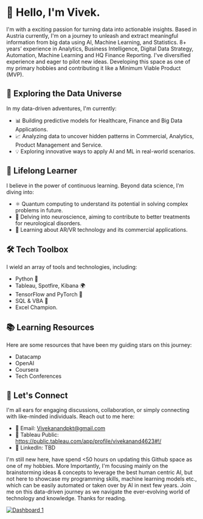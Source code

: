 # 👋 Hello, I'm Vivek.

I'm with a exciting passion for turning data into actionable insights. Based in Austria currently, I'm on a journey to unleash and extract meaningful information from big data using AI, Machine Learning, and Statistics. 8+ years’ experience in Analytics, Business Intelligence, Digital Data Strategy, Automation, Machine Learning and HQ Finance Reporting.  I've diversified experience and eager to pilot new ideas. Developing this space as one of my primary hobbies and contributing it like a Minimum Viable Product (MVP). 

## 🔬 Exploring the Data Universe

In my data-driven adventures, I'm currently:
- 📊 Building predictive models for Healthcare, Finance and Big Data Applications.
- 📈 Analyzing data to uncover hidden patterns in Commercial, Analytics, Product Management and Service.
- 💡 Exploring innovative ways to apply AI and ML in real-world scenarios.

## 🌱 Lifelong Learner

I believe in the power of continuous learning. Beyond data science, I'm diving into:
- ⚛️ Quantum computing to understand its potential in solving complex problems in future.
- 🧠 Delving into neuroscience, aiming to contribute to better treatments for neurological disorders.
- 📡 Learning about AR/VR technology and its commercial applications.

## 🛠️ Tech Toolbox

I wield an array of tools and technologies, including:
- Python 🐍
- Tableau, Spotfire, Kibana 🌍
- TensorFlow and PyTorch 🚀
- SQL & VBA 📂
- Excel Champion. 

## 📚 Learning Resources

Here are some resources that have been my guiding stars on this journey:
- Datacamp
- OpenAI 
- Coursera
- Tech Conferences

## 💬 Let's Connect

I'm all ears for engaging discussions, collaboration, or simply connecting with like-minded individuals. Reach out to me here:
- 📧 Email: Vivekanandpkt@gmail.com
- 🚀 Tableau Public: https://public.tableau.com/app/profile/vivekanand4623#!/
- 💼 LinkedIn: TBD

I'm still new here, have spend <50 hours on updating this Github space as one of my hobbies. More Importantly, I'm focusing mainly on the brainstorming ideas & concepts to leverage the best human centric AI, but not here to showcase my programming skills, machine learning models etc., which can be easily automated or taken over by AI in next few years. Join me on this data-driven journey as we navigate the ever-evolving world of technology and knowledge. Thanks for reading. 


<div class='tableauPlaceholder' id='viz1698259011037' style='position: relative'><noscript><a href='#'><img alt='Dashboard 1 ' src='https:&#47;&#47;public.tableau.com&#47;static&#47;images&#47;La&#47;LandingPage_16974021948670&#47;Dashboard1&#47;1_rss.png' style='border: none' /></a></noscript><object class='tableauViz'  style='display:none;'><param name='host_url' value='https%3A%2F%2Fpublic.tableau.com%2F' /> <param name='embed_code_version' value='3' /> <param name='site_root' value='' /><param name='name' value='LandingPage_16974021948670&#47;Dashboard1' /><param name='tabs' value='no' /><param name='toolbar' value='yes' /><param name='static_image' value='https:&#47;&#47;public.tableau.com&#47;static&#47;images&#47;La&#47;LandingPage_16974021948670&#47;Dashboard1&#47;1.png' /> <param name='animate_transition' value='yes' /><param name='display_static_image' value='yes' /><param name='display_spinner' value='yes' /><param name='display_overlay' value='yes' /><param name='display_count' value='yes' /><param name='language' value='en-US' /><param name='filter' value='publish=yes' /></object></div>            


<!---
vivekanandpkr/vivekanandpkr is a ✨ special ✨ repository because its `README.md` (this file) appears on your GitHub profile.
You can click the Preview link to take a look at your changes.
--->
